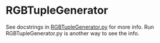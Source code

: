 # RGBTupleGenerator
See docstrings in [RGBTupleGenerator.py](RGBTupleGenerator/RGBTupleGenerator.py) for more info.
Run RGBTupleGenerator.py is another way to see the info.
